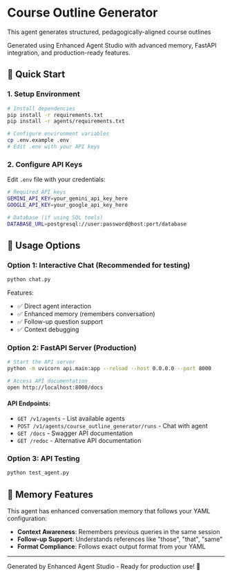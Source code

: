 # Course Outline Generator

This agent generates structured, pedagogically-aligned course outlines 


Generated using Enhanced Agent Studio with advanced memory, FastAPI integration, and production-ready features.

## 🚀 Quick Start

### 1. Setup Environment
```bash
# Install dependencies
pip install -r requirements.txt
pip install -r agents/requirements.txt

# Configure environment variables
cp .env.example .env
# Edit .env with your API keys
```

### 2. Configure API Keys
Edit `.env` file with your credentials:
```bash
# Required API keys
GEMINI_API_KEY=your_gemini_api_key_here
GOOGLE_API_KEY=your_google_api_key_here

# Database (if using SQL tools)
DATABASE_URL=postgresql://user:password@host:port/database
```

## 💬 Usage Options

### Option 1: Interactive Chat (Recommended for testing)
```bash
python chat.py
```

Features:
- ✅ Direct agent interaction
- ✅ Enhanced memory (remembers conversation)
- ✅ Follow-up question support
- ✅ Context debugging

### Option 2: FastAPI Server (Production)
```bash
# Start the API server
python -m uvicorn api.main:app --reload --host 0.0.0.0 --port 8000

# Access API documentation
open http://localhost:8000/docs
```

#### API Endpoints:
- `GET /v1/agents` - List available agents
- `POST /v1/agents/course_outline_generator/runs` - Chat with agent
- `GET /docs` - Swagger API documentation
- `GET /redoc` - Alternative API documentation

### Option 3: API Testing
```bash
python test_agent.py
```

## 🧠 Memory Features

This agent has enhanced conversation memory that follows your YAML configuration:
- **Context Awareness**: Remembers previous queries in the same session
- **Follow-up Support**: Understands references like "those", "that", "same"
- **Format Compliance**: Follows exact output format from your YAML

---

Generated by Enhanced Agent Studio - Ready for production use! 🚀
